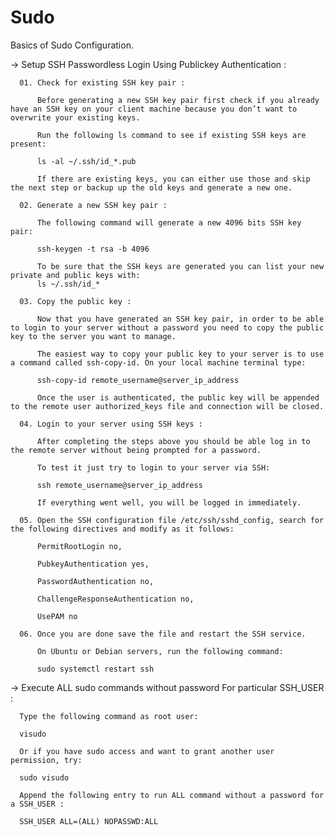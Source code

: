 # Sudo
Basics of Sudo Configuration.

-> Setup SSH Passwordless Login Using Publickey Authentication :
   
      01. Check for existing SSH key pair :

          Before generating a new SSH key pair first check if you already have an SSH key on your client machine because you don’t want to overwrite your existing keys.

          Run the following ls command to see if existing SSH keys are present:

          ls -al ~/.ssh/id_*.pub

          If there are existing keys, you can either use those and skip the next step or backup up the old keys and generate a new one.
    
      02. Generate a new SSH key pair :

          The following command will generate a new 4096 bits SSH key pair:

          ssh-keygen -t rsa -b 4096

          To be sure that the SSH keys are generated you can list your new private and public keys with:
          ls ~/.ssh/id_*
       
      03. Copy the public key :

          Now that you have generated an SSH key pair, in order to be able to login to your server without a password you need to copy the public key to the server you want to manage.

          The easiest way to copy your public key to your server is to use a command called ssh-copy-id. On your local machine terminal type:

          ssh-copy-id remote_username@server_ip_address

          Once the user is authenticated, the public key will be appended to the remote user authorized_keys file and connection will be closed.

      04. Login to your server using SSH keys :

          After completing the steps above you should be able log in to the remote server without being prompted for a password.

          To test it just try to login to your server via SSH:

          ssh remote_username@server_ip_address

          If everything went well, you will be logged in immediately.

      05. Open the SSH configuration file /etc/ssh/sshd_config, search for the following directives and modify as it follows: 

          PermitRootLogin no,

          PubkeyAuthentication yes,

          PasswordAuthentication no,

          ChallengeResponseAuthentication no,

          UsePAM no

      06. Once you are done save the file and restart the SSH service.

          On Ubuntu or Debian servers, run the following command:

          sudo systemctl restart ssh

-> Execute ALL sudo commands without password For particular SSH_USER :

      Type the following command as root user:

      visudo

      Or if you have sudo access and want to grant another user permission, try:

      sudo visudo

      Append the following entry to run ALL command without a password for a SSH_USER :

      SSH_USER ALL=(ALL) NOPASSWD:ALL
